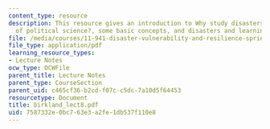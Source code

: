 ```yaml
---
content_type: resource
description: This resource gives an introduction to Why study disasters from the perspective
  of political science?, some basic concepts, and disasters and learning.
file: /media/courses/11-941-disaster-vulnerability-and-resilience-spring-2005/7587332e0bc763e3a2fe1db537f110e8_birkland_lect8.pdf
file_type: application/pdf
learning_resource_types:
- Lecture Notes
ocw_type: OCWFile
parent_title: Lecture Notes
parent_type: CourseSection
parent_uid: c465cf36-b2cd-f07c-c5dc-7a10d5f64453
resourcetype: Document
title: birkland_lect8.pdf
uid: 7587332e-0bc7-63e3-a2fe-1db537f110e8
---
```


